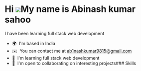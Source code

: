 Hi ![](https://user-images.githubusercontent.com/18350557/176309783-0785949b-9127-417c-8b55-ab5a4333674e.gif)My name is Abinash kumar sahoo
===========================================================================================================================================

I have been learning full stack web development

*   🌍  I'm based in India
*   ✉️  You can contact me at [ab1nashkumar9815@gmail.com](mailto:ab1nashkumar9815@gmail.com)
*   🧠  I'm learning full stack web development
*   🤝  I'm open to collaborating on interesting projects### Skills 

           
